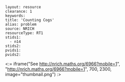 ````
layout: resource
clearance: 1
keywords:
title: 'Counting Cogs'
alias: problem
source: NRICH
resourceType: RT1
stids1: 
  - n14
stids2:
pvids1:
pvids2:

````

<:= iframe("See http://nrich.maths.org/6966?mobile=1", "http://nrich.maths.org/6966?mobile=1", 700, 2300, image="thumbnail.png") :>

